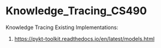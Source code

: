 # Knowledge_Tracing_CS490
Knowledge Tracing Existing Implementations:

1. https://pykt-toolkit.readthedocs.io/en/latest/models.html
